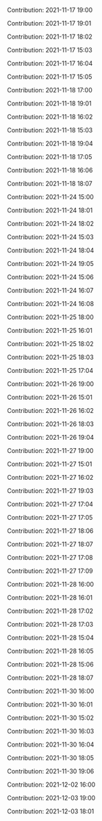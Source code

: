 Contribution: 2021-11-17 19:00

Contribution: 2021-11-17 19:01

Contribution: 2021-11-17 18:02

Contribution: 2021-11-17 15:03

Contribution: 2021-11-17 16:04

Contribution: 2021-11-17 15:05

Contribution: 2021-11-18 17:00

Contribution: 2021-11-18 19:01

Contribution: 2021-11-18 16:02

Contribution: 2021-11-18 15:03

Contribution: 2021-11-18 19:04

Contribution: 2021-11-18 17:05

Contribution: 2021-11-18 16:06

Contribution: 2021-11-18 18:07

Contribution: 2021-11-24 15:00

Contribution: 2021-11-24 18:01

Contribution: 2021-11-24 18:02

Contribution: 2021-11-24 15:03

Contribution: 2021-11-24 18:04

Contribution: 2021-11-24 19:05

Contribution: 2021-11-24 15:06

Contribution: 2021-11-24 16:07

Contribution: 2021-11-24 16:08

Contribution: 2021-11-25 18:00

Contribution: 2021-11-25 16:01

Contribution: 2021-11-25 18:02

Contribution: 2021-11-25 18:03

Contribution: 2021-11-25 17:04

Contribution: 2021-11-26 19:00

Contribution: 2021-11-26 15:01

Contribution: 2021-11-26 16:02

Contribution: 2021-11-26 18:03

Contribution: 2021-11-26 19:04

Contribution: 2021-11-27 19:00

Contribution: 2021-11-27 15:01

Contribution: 2021-11-27 16:02

Contribution: 2021-11-27 19:03

Contribution: 2021-11-27 17:04

Contribution: 2021-11-27 17:05

Contribution: 2021-11-27 18:06

Contribution: 2021-11-27 18:07

Contribution: 2021-11-27 17:08

Contribution: 2021-11-27 17:09

Contribution: 2021-11-28 16:00

Contribution: 2021-11-28 16:01

Contribution: 2021-11-28 17:02

Contribution: 2021-11-28 17:03

Contribution: 2021-11-28 15:04

Contribution: 2021-11-28 16:05

Contribution: 2021-11-28 15:06

Contribution: 2021-11-28 18:07

Contribution: 2021-11-30 16:00

Contribution: 2021-11-30 16:01

Contribution: 2021-11-30 15:02

Contribution: 2021-11-30 16:03

Contribution: 2021-11-30 16:04

Contribution: 2021-11-30 18:05

Contribution: 2021-11-30 19:06

Contribution: 2021-12-02 16:00

Contribution: 2021-12-03 19:00

Contribution: 2021-12-03 18:01


